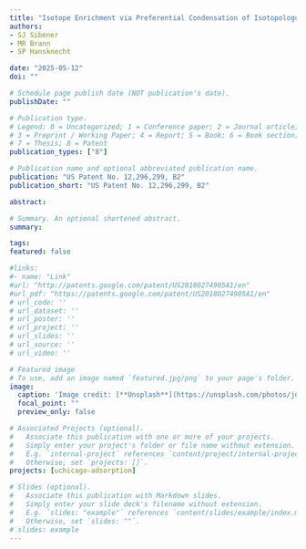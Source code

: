 ```yaml
---
title: "Isotope Enrichment via Preferential Condensation of Isotopologues and Isotopes Under Non-equilibrium Gas-Surface Collision Conditions"
authors:
- SJ Sibener
- MR Brann 
- SP Hansknecht

date: "2025-05-12"
doi: ""

# Schedule page publish date (NOT publication's date).
publishDate: ""

# Publication type.
# Legend: 0 = Uncategorized; 1 = Conference paper; 2 = Journal article;
# 3 = Preprint / Working Paper; 4 = Report; 5 = Book; 6 = Book section;
# 7 = Thesis; 8 = Patent
publication_types: ["8"]

# Publication name and optional abbreviated publication name.
publication: "US Patent No. 12,296,299, B2"
publication_short: "US Patent No. 12,296,299, B2"

abstract: 

# Summary. An optional shortened abstract.
summary:

tags:
featured: false

#links:
#- name: "Link"
#url: "http://patents.google.com/patent/US20180274905A1/en"
#url_pdf: "https://patents.google.com/patent/US20180274905A1/en"
# url_code: ''
# url_dataset: ''
# url_poster: ''
# url_project: ''
# url_slides: ''
# url_source: ''
# url_video: ''

# Featured image
# To use, add an image named `featured.jpg/png` to your page's folder. 
image:
  caption: 'Image credit: [**Unsplash**](https://unsplash.com/photos/jdD8gXaTZsc)'
  focal_point: ""
  preview_only: false

# Associated Projects (optional).
#   Associate this publication with one or more of your projects.
#   Simply enter your project's folder or file name without extension.
#   E.g. `internal-project` references `content/project/internal-project/index.md`.
#   Otherwise, set `projects: []`.
projects: [uchicago-adsorption]

# Slides (optional).
#   Associate this publication with Markdown slides.
#   Simply enter your slide deck's filename without extension.
#   E.g. `slides: "example"` references `content/slides/example/index.md`.
#   Otherwise, set `slides: ""`.
# slides: example
---
```




